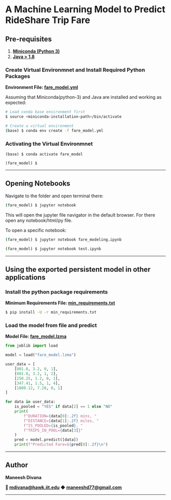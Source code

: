 # A Machine Learning Model to Predict RideShare Trip Fare

## Pre-requisites

1. **[Miniconda (Python 3)](https://docs.conda.io/en/latest/miniconda.html)**
2. **[Java > 1.8](https://aws.amazon.com/corretto/)**

### Create Virtual Environmnet and Install Required Python Packages

**Environment File: [fare_model.yml](fare_model.yml)**

Assuming that Miniconda(python-3) and Java are installed and working as expected:

```bash
# Load conda base environment first
$ source <miniconda-installation-path>/bin/activate

# Create a virtual environment
(base) $ conda env create -f fare_model.yml
```

### Activating the Virtual Environmnet
```
(base) $ conda activate fare_model

(fare_model) $
```

-----

## Opening Notebooks

Navigate to the folder and open terminal there:

```bash
(fare_model) $ jupyter notebook
```

This will open the jupyter file navigator in the default browser. For there open any notebook/html/py file.

To open a specific notebook:

```bash
(fare_model) $ jupyter notebook fare_modeling.ipynb

(fare_model) $ jupyter notebook test.ipynb
```

-----

## Using the exported persistent model in other applications

### Install the python package requirements

**Minimum Requirements File: [min_requirements.txt](min_requirements.txt)**

```bash
$ pip install -U -r min_requirements.txt
```

### Load the model from file and predict

**Model File: [fare_model.lzma](fare_model.lzma)**

```python
from joblib import load

model = load("fare_model.lzma")

user_data = [
    [801.0, 3.2, 0, 1],
    [801.0, 3.2, 1, 2],
    [250.25, 1.2, 0, 1],
    [347.41, 1.5, 1, 4],
    [1800.12, 7.28, 0, 1]
]

for data in user_data:
    is_pooled = "YES" if data[2] == 1 else "NO"
    print(
        f"DURATION={data[0]:.2f} mins, "
        f"DISTANCE={data[1]:.2f} miles, "
        f"IS_POOLED={is_pooled}, "
        f"TRIPS_IN_POOL={data[3]}"
    )
    pred = model.predict([data])
    print(f"Predicted Fare=${pred[0]:.2f}\n")

```

-----

## Author

**Maneesh Divana**

**📧 [mdivana@hawk.iit.edu](mailto:mdivana@hawk.iit.edu) ◆ [maneeshd77@gmail.com](mailto:maneeshd77@gmail.com)**

-----

